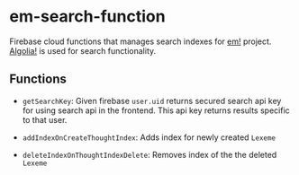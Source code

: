 # em-search-function

Firebase cloud functions that manages search indexes for [em!](https://github.com/cybersemics/em) project. [Algolia!](https://www.algolia.com) is used for search functionality.

## Functions

- `getSearchKey`: Given firebase `user.uid` returns secured search api key for using search api in the frontend. This api key returns results specific to that user.

- `addIndexOnCreateThoughtIndex`: Adds index for newly created `Lexeme`

- `deleteIndexOnThoughtIndexDelete`: Removes index of the the deleted `Lexeme`
